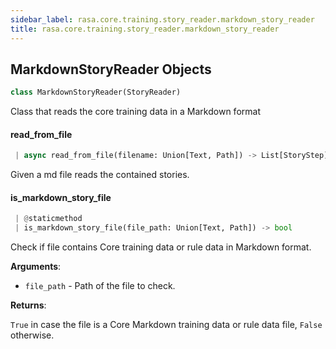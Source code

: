 ```yaml
---
sidebar_label: rasa.core.training.story_reader.markdown_story_reader
title: rasa.core.training.story_reader.markdown_story_reader
---
```


## MarkdownStoryReader Objects

```python
class MarkdownStoryReader(StoryReader)
```

Class that reads the core training data in a Markdown format

#### read\_from\_file

```python
 | async read_from_file(filename: Union[Text, Path]) -> List[StoryStep]
```

Given a md file reads the contained stories.

#### is\_markdown\_story\_file

```python
 | @staticmethod
 | is_markdown_story_file(file_path: Union[Text, Path]) -> bool
```

Check if file contains Core training data or rule data in Markdown format.

**Arguments**:

- `file_path` - Path of the file to check.
  

**Returns**:

  `True` in case the file is a Core Markdown training data or rule data file,
  `False` otherwise.

